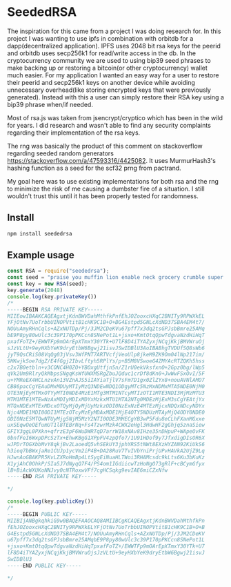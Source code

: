 # SeededRSA
The inspiration for this came from a project I was doing research for. In this project I was wanting to use ipfs in combination with orbitdb for a dapp(decentralized application). IPFS uses 2048 bit rsa keys for the peerid and orbitdb uses secp256k1 for read/write access in the db. In the cryptocurrency community we are used to using bip39 seed phrases to make backing up or restoring a bitcoin(or other cryptocurrency) wallet much easier. For my application I wanted an easy way for a user to restore their peerid and secp256k1 keys on another device while avoiding unnecessary overhead(like storing encrypted keys that were previously generated). Instead with this a user can simply restore their RSA key using a bip39 phrase when/if needed.

Most of rsa.js was taken from jsencrypt/cryptico which has been in the wild for years. I did research and wasn't able to find any security complaints regarding their implementation of the rsa keys. 

The rng was basically the product of this comment on stackoverflow regarding seeded random generators https://stackoverflow.com/a/47593316/4425082. It uses MurmurHash3's hashing function as a seed for the scf32 prng from pactrand. 

My goal here was to use existing implementations for both rsa and the rng to minimize the risk of me causing a dumbster fire of a situation. I still wouldn't trust this until it has been properly tested for randomness.

## Install
```bash
npm install seededrsa
```

## Example usage
```javascript
const RSA = require("seededrsa");
const seed = "praise you muffin lion enable neck grocery crumble super myself license ghost"
const key = new RSA(seed);
key.generate(2048)
console.log(key.privateKey())
/*
-----BEGIN RSA PRIVATE KEY-----
MIIEowIBAAKCAQEAgxtjKdnBWVDahMthfkPnfEhJOZooxcHXqC2BNITy9RPWXkEL
YFjOtNv7UoTrbbUINOPVtitB1cHK9C1B+O+BG4Estpd5GNLcXdND37SBA4EM4t7/
NOUuAmyRHnCqls+AZxNUTDp/Pj/3JM2CDeKVu67pff7x3dq2tsGPJsbBmre25AMq
bE9P8py80wUlc3c39P170pPKCcn8SNePot1L+jsxo+KmtOtqQpwTdgvaNzdHiHqT
pxafFoTZ+/EWWTFp9mOArEpXTmxY30YTk+U7lF8D4iTYAZyxjNCqjKkjBMVWruOj
sJzVLtU+9eyHXbYeK9dryEtbW6Bgwj21isvJSwIDBlU3AoIBABhgTVDUfSQ8sWb6
jyT9QsCRiS08VqQg03jVsv3WfPNT7ARTVcfjVeoUlp8jkeM9ZK9Om04lNp217im/
SHKwjkSoe7dgZ/E4fGgj2IbvLftyh5RPlYs/p+B5M8VSwoeG4ZMYAcRTZQKh5hss
c2x7B0etbln+v3CONC4H0ZO+YBOxgUtfjn5n/Z1rU0ekVksfxnO+2Gpz0bg/lWp5
qVk2Um9RlryQkMbpsSNgqKsWfUWXMSRgZbuJQduc1crDf8dKn0+JwWwFSxOvI/5F
u+YMReEX4HCLnzvAn13VZnAJS5iIAYiaTjlV7sFm7D1gx0ZlZYx8+nouAVNlAMO7
CB86pacCgYEAuDMxMDUyMTIyMzQ3NDEwNDQ1ODgyMTc5NzMxNDMxMTA5NDE0NjM0
OTE3NjEyMTMxOTYyMTI0NDE4MzE1MTg3MTM1NTcyMTIzOTI1MTE3NDI3MjMzMTU3
MTM1MTE1MTEwNzAxMDIyMDIxMDYxMzkxMTU1MTA2NTg0MDEzMjExM3sCgYEAtjYx
MTQxNDExMTExMDcxOTQyMjQyMjUyMzkzODI0NzExNzE4MTEzMjcxNDQxNDcyNDYx
Njc4MDE1MDI0ODI1MTEzOTcyMzEyMDAxMDE1MjE4OTY5NDUzMTAyMjQ4ODY0NDE0
ODI0NzE5MTQwNTUyMjg5NjM5MzY2NTI0ODE3MHECgYB3wP5Fdu8eCLhFXanMGxxe
uxSEqwOeOEfumUT1l8TEBrNq+Fs4TzwrMzk4CWX2eHgl3HdwHF2gGhjq5znaSiew
GFIY3ggL0PXkn+qfrzE3pF6WuDWRTqD7arrW18xNAv8IHze35nDHpuP+WApeOvFK
0bnfFeI6WxpDPcSzTx+EhwKBgG1XPpFV4zpQfo7/1U91HDof9y7JfxdigDIsOR6X
wJPDrTOGXbbMvY8qkjBv2LaoedQ5vhSEkUY3jphYRS5tNWt8EXzHYZAN92KiUkS6
h3ieq7bBWxjaRe1CUJp1ycVm2iP4B+DA28RuV7TvIVbYniPrjUPvHAVkA2UjZ9Lq
HJwnAoGBAKPR5KvLZXRoHmBp4LtSygEiNuaHLTWoi3RHAMcsdc9kLts6Ku3bKuKz
X1yjAhC0OhkP/SIa5J7dNyqQ7F4/PS4om1IGdiicwTzHoNgO73gRlF+cBCymGfyx
lB+BiAcWXUKoNNJvy0cNTRoxwVFf7cgHCSqkg9evIAE6miCZxNfw
-----END RSA PRIVATE KEY-----

*/

console.log(key.publicKey())
/*
-----BEGIN PUBLIC KEY-----
MIIBIjANBgkqhkiG9w0BAQEFAAOCAQ8AMIIBCgKCAQEAgxtjKdnBWVDahMthfkPn
fEhJOZooxcHXqC2BNITy9RPWXkELYFjOtNv7UoTrbbUINOPVtitB1cHK9C1B+O+B
G4Estpd5GNLcXdND37SBA4EM4t7/NOUuAmyRHnCqls+AZxNUTDp/Pj/3JM2CDeKV
u67pff7x3dq2tsGPJsbBmre25AMqbE9P8py80wUlc3c39P170pPKCcn8SNePot1L
+jsxo+KmtOtqQpwTdgvaNzdHiHqTpxafFoTZ+/EWWTFp9mOArEpXTmxY30YTk+U7
lF8D4iTYAZyxjNCqjKkjBMVWruOjsJzVLtU+9eyHXbYeK9dryEtbW6Bgwj21isvJ
SwIDBlU3
-----END PUBLIC KEY-----

*/
```
